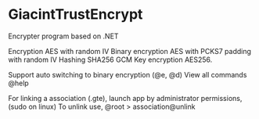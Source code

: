 # GiacintTrustEncrypt
Encrypter program based on .NET

Encryption AES with random IV
Binary encryption AES with PCKS7 padding with random IV
Hashing SHA256 GCM
Key encryption AES256.

Support auto switching to binary encryption (@e, @d)
View all commands @help

For linking a association (.gte), launch app by administrator permissions, (sudo on linux)
To unlink use, @root > association@unlink

